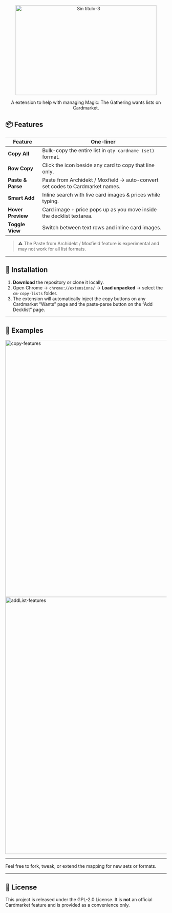 <p align="center">
<img width="440" height="280" alt="Sin título-3" src="https://github.com/user-attachments/assets/74022017-3c9d-42ce-875a-6392a4f13a70" />

</p>
<p align="center">
 A extension to help with managing Magic: The Gathering wants lists on Cardmarket.
</p>

## 📦 Features

| Feature           | One-liner                                                                     |
| ----------------- | ----------------------------------------------------------------------------- |
| **Copy All**      | Bulk-copy the entire list in `qty cardname (set)` format.                     |
| **Row Copy**      | Click the icon beside any card to copy that line only.                        |
| **Paste & Parse** | Paste from Archidekt / Moxfield → auto-convert set codes to Cardmarket names. |
| **Smart Add**     | Inline search with live card images & prices while typing.                    |
| **Hover Preview** | Card image + price pops up as you move inside the decklist textarea.          |
| **Toggle View**   | Switch between text rows and inline card images.                              |


> ⚠️ The Paste from Archidekt / Moxfield feature is experimental and may not work for all list formats.

---

## 🚀 Installation

1. **Download** the repository or clone it locally.  
2. Open Chrome → `chrome://extensions/` → **Load unpacked** → select the `cm-copy-lists` folder.  
3. The extension will automatically inject the copy buttons on any Cardmarket “Wants” page and the paste‑parse button on the “Add Decklist” page.

---

## 📸 Examples
<img width="1280" height="800" alt="copy-features" src="https://github.com/user-attachments/assets/d055a01e-d692-46f2-b196-af3428d374ec" />
<img width="1280" height="800" alt="addList-features" src="https://github.com/user-attachments/assets/f987177a-4670-4c13-9c31-f23103e88451" />




---

Feel free to fork, tweak, or extend the mapping for new sets or formats.

---

## 📄 License

This project is released under the  GPL-2.0 License. It is **not** an official Cardmarket feature and is provided as a convenience only.

